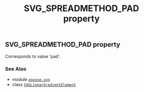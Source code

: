 ﻿---
title: SVG_SPREADMETHOD_PAD property
second_title: Aspose.SVG for Python via .NET API References
description: 
type: docs
weight: 530
url: /python-net/aspose.svg/svglineargradientelement/svg_spreadmethod_pad/
is_root: false
---

## SVG_SPREADMETHOD_PAD property


Corresponds to value 'pad'.

### See Also
* module [`aspose.svg`](../../)
* class [`SVGLinearGradientElement`](/svg/python-net/aspose.svg/svglineargradientelement)
